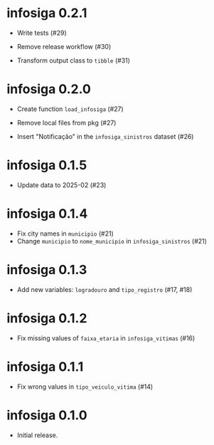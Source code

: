 # infosiga 0.2.1

* Write tests (#29)

* Remove release workflow (#30)

* Transform output class to `tibble` (#31)

# infosiga 0.2.0

* Create function `load_infosiga` (#27)

* Remove local files from pkg (#27)

* Insert "Notificação" in the `infosiga_sinistros` dataset (#26)

# infosiga 0.1.5

* Update data to 2025-02 (#23)

# infosiga 0.1.4

* Fix city names in `municipio` (#21)
* Change `municipio` to `nome_municipio` in `infosiga_sinistros` (#21)

# infosiga 0.1.3

* Add new variables: `logradouro` and `tipo_registro` (#17, #18)

# infosiga 0.1.2

* Fix missing values of `faixa_etaria` in `infosiga_vitimas` (#16)

# infosiga 0.1.1

* Fix wrong values in `tipo_veiculo_vitima` (#14)

# infosiga 0.1.0

* Initial release.

